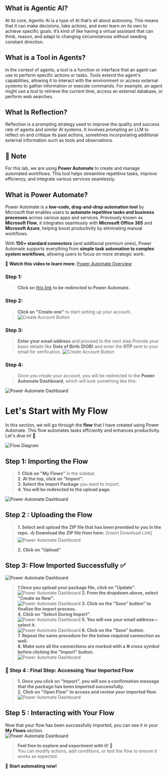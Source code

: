 ## What is Agentic AI?
At its core, Agentic AI is a type of AI that’s all about autonomy. This means that it can make decisions, take actions, and even learn on its own to achieve specific goals. It’s kind of like having a virtual assistant that can think, reason, and adapt to changing circumstances without needing constant direction.

## What is a Tool in Agents?  
In the context of agents, a tool is a function or interface that an agent can use to perform specific actions or tasks. Tools extend the agent's capabilities, allowing it to interact with the environment or access external systems to gather information or execute commands. For example, an agent might use a tool to retrieve the current time, access an external database, or perform web searches.

## What Is Reflection?
Reflection is a prompting strategy used to improve the quality and success rate of agents and similar AI systems. It involves prompting an LLM to reflect on and critique its past actions, sometimes incorporating additional external information such as tools and observations.

## 📌 Note
For this lab, we are using **Power Automate** to create and manage automated workflows. This tool helps streamline repetitive tasks, improve efficiency, and integrate various services seamlessly.  

## What is Power Automate?  

Power Automate is a **low-code, drag-and-drop automation tool** by Microsoft that enables users to **automate repetitive tasks and business processes** across various apps and services. Previously known as **Microsoft Flow**, it integrates seamlessly with **Microsoft Office 365** and **Microsoft Azure**, helping boost productivity by eliminating manual workflows.  

With **150+ standard connectors** (and additional premium ones), Power Automate supports everything from **simple task automation to complex system workflows**, allowing users to focus on more strategic work.  

🎥 **Watch this video to learn more:** [Power Automate Overview](https://youtu.be/yVAEH6-ui0w?si=Ne3pXYQp-uZnHGOR)  


### Step 1:  
> **Click on** [this link](https://make.powerautomate.com) **to be redirected to Power Automate.**

### Step 2:  
> **Click on "Create one"** to start setting up your account.  
![Create Account Button](Images/Screenshot%20(1731).png)

### Step 3:  
> **Enter your email address** and proceed to the next step.Provide your basic details like **Date of Birth (DOB)** and enter the **OTP** sent to your email for verification.
![Create Account Button](Images/Screenshot%20(1732).png)

### Step 4:  
> Once you create your account, you will be redirected to the **Power Automate Dashboard**, which will look something like this:  

![Power Automate Dashboard](Images/Screenshot%20(1733).png)  


# Let's Start with My Flow  

In this section, we will go through the **flow** that I have created using Power Automate. This flow automates tasks efficiently and enhances productivity. Let's dive in! 🚀 

![Flow Diagram](Images/flow.png)  


## Step 1: Importing the Flow  

> **1. Click on "My Flows"** in the sidebar.  
> **2. At the top, click on "Import".**  
> **3. Select the Import Package** you want to import.  
> **4. You will be redirected to the upload page.**  

![Power Automate Dashboard](Images/Screenshot%20(1735).png)  

## Step 2 : Uploading the Flow  

> **1. Select and upload the **ZIP file** that has been provided to you in the repo.** 
📥 **Download the ZIP file from here:** [Insert Download Link] 
![Power Automate Dashboard](Images/Screenshot%20(1747).png)

> **2. Click on "Upload"** 

## Step 3: Flow Imported Successfully ✅  

![Power Automate Dashboard](Images/Screenshot%20(1736).png)  

> **1 Once you upload your package file, click on "Update"**. 
![Power Automate Dashboard](Images/Screenshot%20(1748).png)
> **2. From the dropdown above, select "Create as New".**  
![Power Automate Dashboard](Images/Screenshot%20(1749).png)
> **3. Click on the "Save" button" to finalize the import process.**  
> **4. Click on "Select During Import".**  
![Power Automate Dashboard](Images/Screenshot%20(1750).png)
> **5. You will see your email address—select it.**  
![Power Automate Dashboard](Images/Screenshot%20(1751).png)
> **6. Click on the "Save" button.**  
> **7. Repeat the same procedure for the below required connection as well.**  
> **8. Make sure all the connections are marked with a ❌ cross symbol before clicking the "Import" button.**  
![Power Automate Dashboard](Images/Screenshot%20(1752).png)

### 📌 Step 4 : Final Step: Accessing Your Imported Flow   

> **1. Once you click on "Import", you will see a confirmation message that the package has been imported successfully.**  
> **2. Click on "Open Flow" to access and review your imported flow.**  
![Power Automate Dashboard](Images/Screenshot%20(1753).png)

## Step 5 : Interacting with Your Flow  

Now that your flow has been successfully imported, you can see it in your **My Flows** section.  
![Power Automate Dashboard](Images/Screenshot%20(1754).png)

> **Feel free to explore and experiment with it!** 🎯  
> You can modify actions, add conditions, or test the flow to ensure it works as expected.  


🚀 **Start automating now!**  
